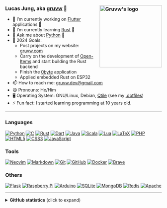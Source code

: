 ### Lucas Jung, aka <a href="https://gruvw.com" target="_blank">gruvw</a> 👋 <img align="right" alt="Gruvw's logo" height="200px" src="https://i.ibb.co/mDmMcRB/gruvw-logo.png" /> 

- 🔭 I’m currently working on <a href="https://flutter.dev/" target="_blank">Flutter</a> applications 🎯
- 🌱 I’m currently learning <a href="https://www.rust-lang.org/" target="_blank">Rust</a> 🦀
- 💬 Ask me about <a href="https://www.python.org/" target="_blank">Python</a> 🐍
- 🥅 2024 Goals:
  - Post projects on my website: <a href="https://gruvw.com/projects" target="_blank">gruvw.com</a>
  - Carry on the development of <a href="https://github.com/gruvw/open_items" target="_blank">Open-Items</a> and start building the Rust backend
  - Finish the <a href="https://github.com/gruvw/0byte" target="_blank">0byte</a> application
  - Applied embedded Rust on ESP32
- 📫 How to reach me: gruvw.dev@gmail.com
- 😄 Pronouns: He/Him
- 🖥️ Operating System: GNU/Linux, Debian, <a href="https://github.com/qtile/qtile/" target="_blank">Qtile</a> (see my <a href="https://github.com/gruvw/dotfiles" target="_blank">.dotfiles</a>)
- ⚡ Fun fact: I started learning programming at 10 years old.

---

### Languages

<p>
  <a href="https://www.python.org/" target="_blank"><img src="https://img.shields.io/badge/python%20-black.svg?&style=for-the-badge&logo=python&logoColor=%234B8BBE" alt="Python" /></a>
  <a href="https://en.wikipedia.org/wiki/C_(programming_language)" target="_blank"><img src="https://img.shields.io/badge/c%20-black.svg?&style=for-the-badge&logo=c&logoColor=%23017dc6" alt="C" /></a>
  <a href="https://www.rust-lang.org/" target="_blank"><img src="https://img.shields.io/badge/rust%20-black.svg?&style=for-the-badge&logo=rust&logoColor=%23CE422B" alt="Rust" /></a>
  <a href="https://dart.dev/" target="_blank"><img src="https://img.shields.io/badge/dart-black.svg?&style=for-the-badge&logo=dart&logoColor=%230175C2" alt="Dart" /></a>
  <a href="https://www.java.com/" target="_blank"><img src="https://img.shields.io/badge/java-black.svg?&style=for-the-badge&logo=openjdk&logoColor=%23f89820" alt="Java" /></a>
  <a href="https://www.scala-lang.org/" target="_blank"><img src="https://img.shields.io/badge/scala-black.svg?&style=for-the-badge&logo=scala&logoColor=%23DC322F" alt="Scala" /></a>
  <a href="https://lua.org/" target="_blank"><img src="https://img.shields.io/badge/lua-black.svg?style=for-the-badge&logo=lua&logoColor=%235857FF" alt="Lua" /></a>
  <a href="https://www.latex-project.org/" target="_blank"><img src="https://img.shields.io/badge/LaTeX%20-black.svg?&style=for-the-badge&logo=latex&logoColor=%23008080" alt="LaTeX" /></a>
  <a href="https://www.php.net/" target="_blank"><img src="https://img.shields.io/badge/php-black.svg?&style=for-the-badge&logo=php&logoColor=%23777BB4" alt="PHP" /></a>
  <a href="https://en.wikipedia.org/wiki/HTML" target="_blank"><img src="https://img.shields.io/badge/html5%20-black.svg?&style=for-the-badge&logo=html5&logoColor=%23E34F26" alt="HTML5" /></a>
  <a href="https://en.wikipedia.org/wiki/CSS" target="_blank"><img src="https://img.shields.io/badge/css3%20-black.svg?&style=for-the-badge&logo=css3&logoColor=%231572B6" alt="CSS3" /></a>
  <a href="https://en.wikipedia.org/wiki/JavaScript" target="_blank"><img src="https://img.shields.io/badge/javascript%20-black.svg?&style=for-the-badge&logo=javascript&logoColor=%23f7df1e" alt="JavaScript" /></a>
</p>

### Tools

<p>
  <a href="https://neovim.io/" target="_blank"><img src="https://img.shields.io/badge/neovim-black?logo=Neovim&logoColor=57A143&style=for-the-badge" alt="Neovim" /></a>
  <!-- <a href="https://code.visualstudio.com/" target="_blank"><img src="https://img.shields.io/badge/Visual_Studio_Code-black.svg?&style=for-the-badge&logo=visual-studio-code&logoColor=%23007ACC" alt="Visual Studio Code" /></a> Hi there ! I am no longer using this proprietary bloated editor :) call me elitist idc -->
  <a href="https://en.wikipedia.org/wiki/Markdown" target="_blank"><img src="https://img.shields.io/badge/markdown-black.svg?&style=for-the-badge&logo=markdown&logoColor=white" alt="Markdown" /></a>
  <a href="https://git-scm.com/" target="_blank"><img src="https://img.shields.io/badge/git%20-black.svg?&style=for-the-badge&logo=git&logoColor=%23F05033" alt="Git" /></a>
  <a href="https://github.com/" target="_blank"><img src="https://img.shields.io/badge/github%20-black.svg?&style=for-the-badge&logo=github&logoColor=%23e8eaea" alt="GitHub" /></a>
  <a href="https://www.docker.com/" target="_blank"><img src="https://img.shields.io/badge/docker-black.svg?style=for-the-badge&logo=docker&logoColor=%230db7ed" alt="Docker" /></a>
  <a href="https://brave.com/" target="_blank"><img src="https://img.shields.io/badge/brave-black.svg?&style=for-the-badge&logo=brave&logoColor=%23FB542B" alt="Brave" /></a>
</p>

### Others

<p>
  <a href="https://flask.palletsprojects.com/" target="_blank"><img src="https://img.shields.io/badge/flask%20-black.svg?&style=for-the-badge&logo=flask&logoColor=white" alt="Flask"/></a>
  <a href="https://www.raspberrypi.org/" target="_blank"><img src="https://img.shields.io/badge/Raspberry%20Pi-black.svg?&style=for-the-badge&logo=raspberry%20pi&logoColor=%23e61e7a" alt="Raspberry Pi"/></a>
  <a href="https://www.arduino.cc/" target="_blank"><img src="https://img.shields.io/badge/Arduino%20-black.svg?&style=for-the-badge&logo=arduino&logoColor=%2300979D" alt="Arduino" /></a>
  <a href="https://www.sqlite.org/" target="_blank"><img src ="https://img.shields.io/badge/sqlite-black.svg?&style=for-the-badge&logo=sqlite&logoColor=%234da5d7" alt="SQLite" /></a>
  <a href="https://www.mongodb.com/" target="_blank"><img src="https://img.shields.io/badge/mongodb-black.svg?&style=for-the-badge&logo=mongodb&logoColor=%2347A248" alt="MongoDB" /></a>
  <a href="https://redis.io/" target="_blank"><img src="https://img.shields.io/badge/redis-black.svg?&style=for-the-badge&logo=redis&logoColor=%23d9392e" alt="Redis" /></a>
  <a href="https://httpd.apache.org/" target="_blank"><img src="https://img.shields.io/badge/apache%20-black.svg?&style=for-the-badge&logo=apache&logoColor=%23D42029" alt="Apache" /></a>
</p>

---

<details>
  <summary><strong>GitHub statistics</strong> (click to expand)</summary>
  <p align="center">
  <img src="http://github-profile-summary-cards.vercel.app/api/cards/profile-details?username=gruvw&theme=github_dark" />
  <img src="https://streak-stats.demolab.com?user=gruvw&theme=github-dark&hide_border=true&exclude_days=Sun%2CSat" />
  <img src="http://github-profile-summary-cards.vercel.app/api/cards/stats?username=gruvw&theme=github_dark" />
  <img src="https://github-readme-stats.vercel.app/api/top-langs/?username=gruvw&langs_count=8&layout=compact&hide_border=true&hide=vim%20script&theme=github_dark" />
  </p>
  <p align="center">
    <img src="https://komarev.com/ghpvc/?username=gruvw&style=for-the-badge&color=brightgreen" />
  </p>
</details>

